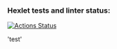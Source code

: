 ### Hexlet tests and linter status:
[![Actions Status](https://github.com/NatKorsh/frontend-project-44/workflows/hexlet-check/badge.svg)](https://github.com/NatKorsh/frontend-project-44/actions)

'test'